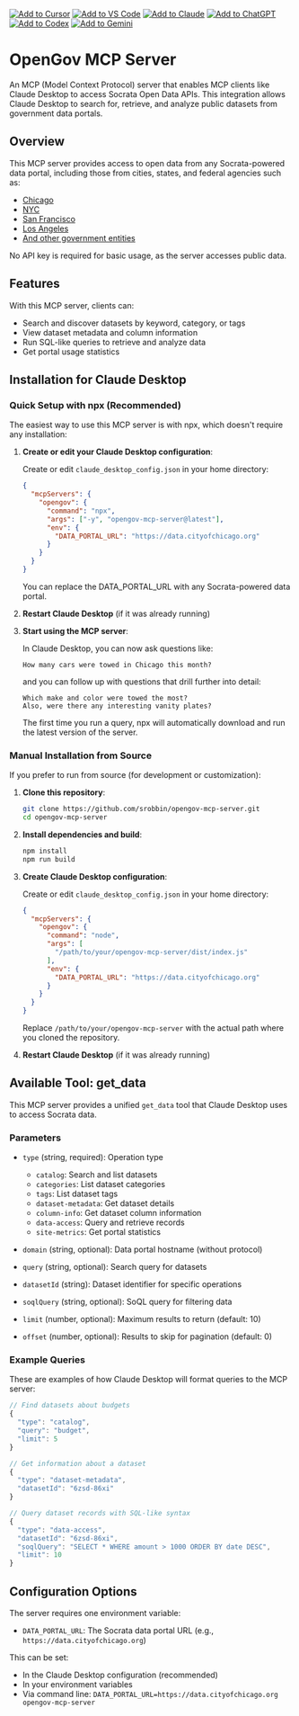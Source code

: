 [![Add to Cursor](https://fastmcp.me/badges/cursor_dark.svg)](https://fastmcp.me/MCP/Details/614/opengov-socrata)
[![Add to VS Code](https://fastmcp.me/badges/vscode_dark.svg)](https://fastmcp.me/MCP/Details/614/opengov-socrata)
[![Add to Claude](https://fastmcp.me/badges/claude_dark.svg)](https://fastmcp.me/MCP/Details/614/opengov-socrata)
[![Add to ChatGPT](https://fastmcp.me/badges/chatgpt_dark.svg)](https://fastmcp.me/MCP/Details/614/opengov-socrata)
[![Add to Codex](https://fastmcp.me/badges/codex_dark.svg)](https://fastmcp.me/MCP/Details/614/opengov-socrata)
[![Add to Gemini](https://fastmcp.me/badges/gemini_dark.svg)](https://fastmcp.me/MCP/Details/614/opengov-socrata)

# OpenGov MCP Server

An MCP (Model Context Protocol) server that enables MCP clients like Claude Desktop to access Socrata Open Data APIs. This integration allows Claude Desktop to search for, retrieve, and analyze public datasets from government data portals.

## Overview

This MCP server provides access to open data from any Socrata-powered data portal, including those from cities, states, and federal agencies such as:
- [Chicago](https://data.cityofchicago.org)
- [NYC](https://data.cityofnewyork.us)
- [San Francisco](https://data.sfgov.org)
- [Los Angeles](https://data.lacity.org)
- [And other government entities](https://dev.socrata.com/data/)

No API key is required for basic usage, as the server accesses public data.

## Features

With this MCP server, clients can:
- Search and discover datasets by keyword, category, or tags
- View dataset metadata and column information
- Run SQL-like queries to retrieve and analyze data
- Get portal usage statistics

## Installation for Claude Desktop

### Quick Setup with npx (Recommended)

The easiest way to use this MCP server is with npx, which doesn't require any installation:

1. **Create or edit your Claude Desktop configuration**:
   
   Create or edit `claude_desktop_config.json` in your home directory:

   ```json
   {
     "mcpServers": { 
       "opengov": {
         "command": "npx",
         "args": ["-y", "opengov-mcp-server@latest"],
         "env": {
           "DATA_PORTAL_URL": "https://data.cityofchicago.org"
         }
       }
     }
   }
   ```

   You can replace the DATA_PORTAL_URL with any Socrata-powered data portal.

2. **Restart Claude Desktop** (if it was already running)

3. **Start using the MCP server**:
   
   In Claude Desktop, you can now ask questions like:
   
   ```
   How many cars were towed in Chicago this month?
   ```

   and you can follow up with questions that drill further into detail:

   ```
   Which make and color were towed the most?
   Also, were there any interesting vanity plates?
   ```

   The first time you run a query, npx will automatically download and run the latest version of the server.

### Manual Installation from Source

If you prefer to run from source (for development or customization):

1. **Clone this repository**:
   ```bash
   git clone https://github.com/srobbin/opengov-mcp-server.git
   cd opengov-mcp-server
   ```

2. **Install dependencies and build**:
   ```bash
   npm install
   npm run build
   ```

3. **Create Claude Desktop configuration**:
   
   Create or edit `claude_desktop_config.json` in your home directory:

   ```json
   {
     "mcpServers": { 
       "opengov": {
         "command": "node",
         "args": [
           "/path/to/your/opengov-mcp-server/dist/index.js"
         ],
         "env": {
           "DATA_PORTAL_URL": "https://data.cityofchicago.org"
         }
       }
     }
   }
   ```

   Replace `/path/to/your/opengov-mcp-server` with the actual path where you cloned the repository.

4. **Restart Claude Desktop** (if it was already running)

## Available Tool: get_data

This MCP server provides a unified `get_data` tool that Claude Desktop uses to access Socrata data.

### Parameters

- `type` (string, required): Operation type
  - `catalog`: Search and list datasets
  - `categories`: List dataset categories
  - `tags`: List dataset tags
  - `dataset-metadata`: Get dataset details
  - `column-info`: Get dataset column information
  - `data-access`: Query and retrieve records
  - `site-metrics`: Get portal statistics

- `domain` (string, optional): Data portal hostname (without protocol)

- `query` (string, optional): Search query for datasets

- `datasetId` (string): Dataset identifier for specific operations

- `soqlQuery` (string, optional): SoQL query for filtering data

- `limit` (number, optional): Maximum results to return (default: 10)

- `offset` (number, optional): Results to skip for pagination (default: 0)

### Example Queries

These are examples of how Claude Desktop will format queries to the MCP server:

```javascript
// Find datasets about budgets
{
  "type": "catalog",
  "query": "budget",
  "limit": 5
}

// Get information about a dataset
{
  "type": "dataset-metadata",
  "datasetId": "6zsd-86xi"
}

// Query dataset records with SQL-like syntax
{
  "type": "data-access",
  "datasetId": "6zsd-86xi",
  "soqlQuery": "SELECT * WHERE amount > 1000 ORDER BY date DESC",
  "limit": 10
}
```

## Configuration Options

The server requires one environment variable:

- `DATA_PORTAL_URL`: The Socrata data portal URL (e.g., `https://data.cityofchicago.org`)

This can be set:
- In the Claude Desktop configuration (recommended)
- In your environment variables
- Via command line: `DATA_PORTAL_URL=https://data.cityofchicago.org opengov-mcp-server`
